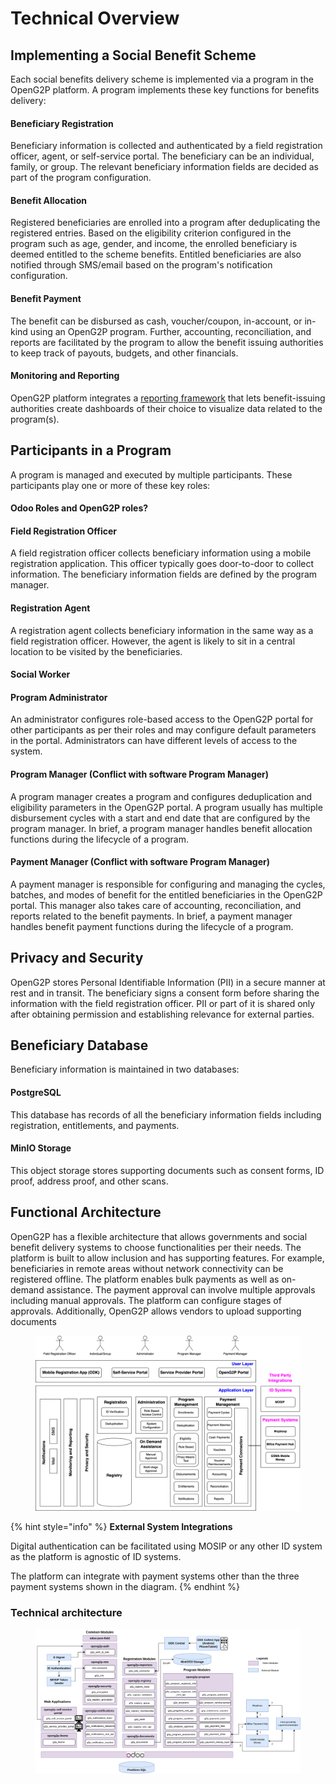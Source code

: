 # Technical Overview

## Implementing a Social Benefit Scheme

Each social benefits delivery scheme is implemented via a program in the OpenG2P platform. A program implements these key functions for benefits delivery:

#### Beneficiary Registration

Beneficiary information is collected and authenticated by a field registration officer, agent, or self-service portal. The beneficiary can be an individual, family, or group. The relevant beneficiary information fields are decided as part of the program configuration.&#x20;

#### Benefit Allocation

Registered beneficiaries are enrolled into a program after deduplicating the registered entries. Based on the eligibility criterion configured in the program such as age, gender, and income, the enrolled beneficiary is deemed entitled to the scheme benefits. Entitled beneficiaries are also notified through SMS/email based on the program's notification configuration.

#### Benefit Payment

The benefit can be disbursed as cash, voucher/coupon, in-account, or in-kind using an OpenG2P program. Further, accounting, reconciliation, and reports are facilitated by the program to allow the benefit issuing authorities to keep track of payouts, budgets, and other financials.

#### Monitoring and Reporting

OpenG2P platform integrates a [reporting framework](https://github.com/mosip/reporting) that lets benefit-issuing authorities create dashboards of their choice to visualize data related to the program(s).&#x20;

## Participants in a Program

A program is managed and executed by multiple participants. These participants play one or more of these key roles:

#### Odoo Roles and OpenG2P roles?

#### Field Registration Officer

A field registration officer collects beneficiary information using a mobile registration application. This officer typically goes door-to-door to collect information. The beneficiary information fields are defined by the program manager.

#### Registration Agent

A registration agent collects beneficiary information in the same way as a field registration officer. However, the agent is likely to sit in a central location to be visited by the beneficiaries.

#### Social Worker

#### Program Administrator

An administrator configures role-based access to the OpenG2P portal for other participants as per their roles and may configure default parameters in the portal. Administrators can have different levels of access to the system.

#### Program Manager (Conflict with software Program Manager)

A program manager creates a program and configures deduplication and eligibility parameters in the OpenG2P portal. A program usually has multiple disbursement cycles with a start and end date that are configured by the program manager. In brief, a program manager handles benefit allocation functions during the lifecycle of a program.

#### Payment Manager (Conflict with software Program Manager)

A payment manager is responsible for configuring and managing the cycles, batches, and modes of benefit for the entitled beneficiaries in the OpenG2P portal. This manager also takes care of accounting, reconciliation, and reports related to the benefit payments. In brief, a payment manager handles benefit payment functions during the lifecycle of a program.

## Privacy and Security

OpenG2P stores Personal Identifiable Information (PII) in a secure manner at rest and in transit. The beneficiary signs a consent form before sharing the information with the field registration officer. PII or part of it is shared only after obtaining permission and establishing relevance for external parties.&#x20;

## Beneficiary Database

Beneficiary information is maintained in two databases:

#### PostgreSQL

This database has records of all the beneficiary information fields including registration, entitlements, and payments.&#x20;

#### MinIO Storage

This object storage stores supporting documents such as consent forms, ID proof, address proof, and other scans.

## Functional Architecture

OpenG2P has a flexible architecture that allows governments and social benefit delivery systems to choose functionalities per their needs. The platform is built to allow inclusion and has supporting features. For example, beneficiaries in remote areas without network connectivity can be registered offline. The platform enables bulk payments as well as on-demand assistance. The payment approval can involve multiple approvals including manual approvals. The platform can configure stages of approvals. Additionally, OpenG2P allows vendors to upload supporting documents&#x20;

<figure><img src="../.gitbook/assets/image.png" alt=""><figcaption></figcaption></figure>

{% hint style="info" %}
**External System Integrations**

Digital authentication can be facilitated using MOSIP or any other ID system as the platform is agnostic of ID systems.&#x20;

The platform can integrate with payment systems other than the three payment systems shown in the diagram. &#x20;
{% endhint %}

### Technical architecture <a href="#technical-architecture" id="technical-architecture"></a>

<figure><img src="../.gitbook/assets/image (2) (1).png" alt=""><figcaption></figcaption></figure>
